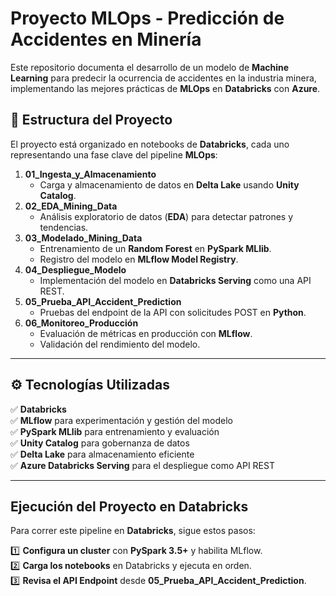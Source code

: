 #  Proyecto MLOps - Predicción de Accidentes en Minería

Este repositorio documenta el desarrollo de un modelo de **Machine Learning** para predecir la ocurrencia de accidentes en la industria minera, implementando las mejores prácticas de **MLOps** en **Databricks** con **Azure**.

## 📌 Estructura del Proyecto

El proyecto está organizado en notebooks de **Databricks**, cada uno representando una fase clave del pipeline **MLOps**:

1. **01_Ingesta_y_Almacenamiento**  
   - Carga y almacenamiento de datos en **Delta Lake** usando **Unity Catalog**.
2. **02_EDA_Mining_Data**  
   - Análisis exploratorio de datos (**EDA**) para detectar patrones y tendencias.
3. **03_Modelado_Mining_Data**  
   - Entrenamiento de un **Random Forest** en **PySpark MLlib**.  
   - Registro del modelo en **MLflow Model Registry**.
4. **04_Despliegue_Modelo**  
   - Implementación del modelo en **Databricks Serving** como una API REST.
5. **05_Prueba_API_Accident_Prediction**  
   - Pruebas del endpoint de la API con solicitudes POST en **Python**.
6. **06_Monitoreo_Producción**  
   - Evaluación de métricas en producción con **MLflow**.  
   - Validación del rendimiento del modelo.
---

## ⚙️ **Tecnologías Utilizadas**
✅ **Databricks**  
✅ **MLflow** para experimentación y gestión del modelo  
✅ **PySpark MLlib** para entrenamiento y evaluación  
✅ **Unity Catalog** para gobernanza de datos  
✅ **Delta Lake** para almacenamiento eficiente  
✅ **Azure Databricks Serving** para el despliegue como API REST  

---

##  **Ejecución del Proyecto en Databricks**
Para correr este pipeline en **Databricks**, sigue estos pasos:

1️⃣ **Configura un cluster** con **PySpark 3.5+** y habilita MLflow.  
2️⃣ **Carga los notebooks** en Databricks y ejecuta en orden.  
3️⃣ **Revisa el API Endpoint** desde **05_Prueba_API_Accident_Prediction**.  



